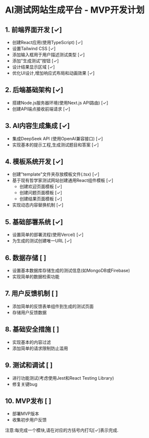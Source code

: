 # AI测试网站生成平台 - MVP开发计划

## 1. 前端界面开发 [✓]
- 创建React应用(使用TypeScript) [✓]
- 设置Tailwind CSS [✓]
- 添加输入框用于用户描述测试类型 [✓]
- 添加"生成测试"按钮 [✓]
- 设计结果显示区域 [✓]
- 优化UI设计,增加响应式布局和动画效果 [✓]

## 2. 后端基础架构 [✓]
- 搭建Node.js服务器环境(使用Next.js API路由) [✓]
- 创建API端点接收前端请求 [✓]

## 3. AI内容生成集成 [✓]
- 集成DeepSeek API (使用OpenAI兼容接口) [✓]
- 实现基本的提示工程,生成测试题目和答案 [✓]

## 4. 模板系统开发 [✓]
- 创建"template"文件夹存放模板文件(.tsx) [✓]
- 基于现有哲学家测试网站创建通用React组件模板 [✓]
  - 创建欢迎页面模板 [✓]
  - 创建问题页面模板 [✓]
  - 创建结果页面模板 [✓]
- 实现动态内容替换机制 [✓]

## 5. 基础部署系统 [✓]
- 设置简单的部署流程(使用Vercel) [✓]
- 为生成的测试创建唯一URL [✓]

## 6. 数据存储 [ ]
- 设置基本数据库存储生成的测试信息(如MongoDB或Firebase)
- 实现简单的数据检索功能

## 7. 用户反馈机制 [ ]
- 添加简单的反馈表单组件到生成的测试页面
- 存储用户反馈数据

## 8. 基础安全措施 [ ]
- 实现基本的内容过滤
- 添加简单的请求限制防止滥用

## 9. 测试和调试 [ ]
- 进行功能测试(考虑使用Jest和React Testing Library)
- 修复关键bug

## 10. MVP发布 [ ]
- 部署MVP版本
- 收集初步用户反馈

注意:每完成一个模块,请在对应的方括号内打勾[✓]表示完成.
